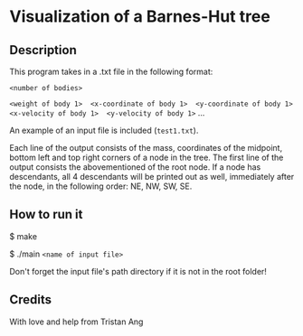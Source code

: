 # Visualization of a Barnes-Hut tree
## Description
This program takes in a .txt file in the following format:

`<number of bodies>`

`<weight of body 1>  <x-coordinate of body 1>  <y-coordinate of body 1>  <x-velocity of body 1>  <y-velocity of body 1>`
...

An example of an input file is included (`test1.txt`).

Each line of the output consists of the mass, coordinates of the midpoint, bottom left and top right corners of a node in the tree. The first line of the output consists the abovementioned of the root node. If a node has descendants, all 4 descendants will be printed out as well, immediately after the node, in the following order: NE, NW, SW, SE.

## How to run it
$ make

$ ./main `<name of input file>`

Don't forget the input file's path directory if it is not in the root folder!

## Credits
With love and help from Tristan Ang
